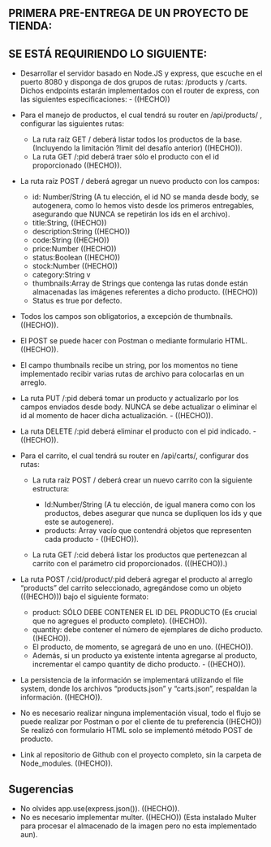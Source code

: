 
## PRIMERA PRE-ENTREGA DE UN PROYECTO DE TIENDA:

## SE ESTÁ REQUIRIENDO LO SIGUIENTE:

- Desarrollar el servidor basado en Node.JS y express, que escuche en el puerto 8080 y disponga de dos grupos de rutas: /products y /carts. Dichos endpoints estarán implementados con el router de express, con las siguientes especificaciones: - ((HECHO))

- Para el manejo de productos, el cual tendrá su router en /api/products/ , configurar las siguientes rutas:
  - La ruta raíz GET / deberá listar todos los productos de la base. (Incluyendo la limitación ?limit del desafío anterior)  ((HECHO)).
  - La ruta GET /:pid deberá traer sólo el producto con el id proporcionado ((HECHO)).

- La ruta raíz POST / deberá agregar un nuevo producto con los campos:
  - id: Number/String (A tu elección, el id NO se manda desde body, se autogenera, como lo hemos visto desde los primeros entregables, asegurando que NUNCA se  repetirán los ids en el archivo).
  - title:String, ((HECHO))
  - description:String ((HECHO))
  - code:String ((HECHO))
  - price:Number ((HECHO))
  - status:Boolean ((HECHO))
  - stock:Number ((HECHO))
  - category:String v
  - thumbnails:Array de Strings que contenga las rutas donde están almacenadas las imágenes referentes a dicho producto. ((HECHO))
  - Status es true por defecto.

- Todos los campos son obligatorios, a excepción de thumbnails. 
  ((HECHO)). 

- El POST se puede hacer con Postman o mediante formulario HTML. 
  ((HECHO)).

- El campo thumbnails recibe un string, por los momentos no tiene implementado recibir varias  rutas de archivo para colocarlas en un arreglo.           

- La ruta PUT /:pid deberá tomar un producto y actualizarlo por los campos enviados desde body. NUNCA se debe actualizar o eliminar el id al momento de hacer dicha actualización. - ((HECHO)).

- La ruta DELETE /:pid deberá eliminar el producto con el pid indicado. -((HECHO)).

- Para el carrito, el cual tendrá su router en /api/carts/, configurar dos rutas:

  - La ruta raíz POST / deberá crear un nuevo carrito con la siguiente estructura:
     - Id:Number/String (A tu elección, de igual manera como con los productos, debes asegurar que nunca se dupliquen los ids y que este se autogenere).
     - products: Array vacío que contendrá objetos que representen cada producto - ((HECHO)).

  - La ruta GET /:cid deberá listar los productos que pertenezcan al carrito con el parámetro cid proporcionados. (((HECHO)).)

- La ruta POST  /:cid/product/:pid deberá agregar el producto al arreglo “products” del carrito seleccionado, agregándose como un objeto (((HECHO))) bajo el siguiente formato:

  - product: SÓLO DEBE CONTENER EL ID DEL PRODUCTO (Es crucial que no agregues el producto completo). ((HECHO)).
  - quantity: debe contener el número de ejemplares de dicho producto. ((HECHO)).
  - El producto, de momento, se agregará de uno en uno. ((HECHO)).
  - Además, si un producto ya existente intenta agregarse al producto, incrementar el campo quantity de dicho producto. - ((HECHO)).

- La persistencia de la información se implementará utilizando el file system, donde los archivos “products.json” y “carts.json”, respaldan la información. ((HECHO)).

- No es necesario realizar ninguna implementación visual, todo el flujo se puede realizar por Postman o por el cliente de tu preferencia ((HECHO)) Se realizó con formulario HTML solo se implementó método POST de  producto.

- Link al repositorio de Github con el proyecto completo, sin la carpeta de Node_modules. ((HECHO)).

## Sugerencias

- No olvides app.use(express.json()). ((HECHO)).
- No es necesario implementar multer. ((HECHO)) (Esta instalado Multer para procesar el almacenado de la imagen pero no esta implementado aun).

